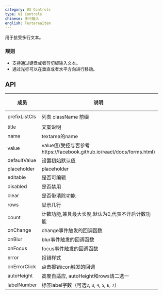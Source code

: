 ```yaml
---
category: UI Controls
type: UI Controls
chinese: 多行输入
english: TextareaItem
---
```



用于接受多行文本。

### 规则
- 支持通过键盘或者剪切板输入文本。
- 通过光标可以在垂直或者水平方向进行移动。


## API


| 成员        | 说明           | 类型             | 默认值       |
|------------|----------------|-----------------|--------------|
| prefixListCls    |   列表 className 前缀      | String |  `am-list`  |
| title    | 文案说明        | String/node |  '' |
| name    | textarea的name       | String |   -  |
| value    | value值(受控与否参考https://facebook.github.io/react/docs/forms.html)  | String |  无  |
| defaultValue    | 设置初始默认值        | String |  -  |
| placeholder      | placeholder        | String | ''  |
| editable    | 是否可编辑        | bool |  true  |
| disabled    | 是否禁用        | bool |  false  |
| clear      |   是否带清除功能      | bool |  true  |
| rows      |   显示几行      | number |   1 |
| count      |  计数功能,兼具最大长度,默认为0,代表不开启计数功能      | number | -  |
| onChange    | change事件触发的回调函数 | Function(val) |  -  |
| onBlur     | blur事件触发的回调函数 | Function(val) |   -  |
| onFocus    | focus事件触发的回调函数 | Function(val) |  -  |
| error       | 报错样式        | bool |  false  |
| onErrorClick       | 点击报错icon触发的回调   | Function |  无  |
| autoHeight       | 高度自适应, autoHeight和rows请二选一    | bool  | false  |
| labelNumber   | 标签label字数（可选`2`, `3`, `4`, `5`, `6`, `7`） | number | `4`  |
